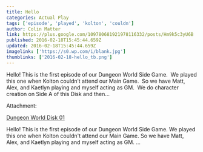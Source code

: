 ```yaml
---
title: Hello
categories: Actual Play
tags: ['episode', 'played', 'kolton', 'couldn']
author: Colin Matter
link: https://plus.google.com/109780681921978116332/posts/Hm9k5c3yU6B
published: 2016-02-18T15:45:44.659Z
updated: 2016-02-18T15:45:44.659Z
imagelink: ['https://s0.wp.com/i/blank.jpg']
thumblinks: ['2016-02-18-hello_tb.png']
---
```


Hello! This is the first episode of our Dungeon World Side Game.  We played this one when Kolton couldn’t attend our Main Game.  So we have Matt, Alex, and Kaetlyn playing and myself acting as GM.  We do character creation on Side A of this Disk and then…


Attachment:

<a href='http://wednesdaynightgame.wordpress.com/2016/02/17/dungeon-world-disk-01/'>Dungeon World Disk 01</a>


Hello! This is the first episode of our Dungeon World Side Game.  We played this one when Kolton couldn't attend our Main Game.  So we have Matt, Alex, and Kaetlyn playing and myself acting as GM. ...